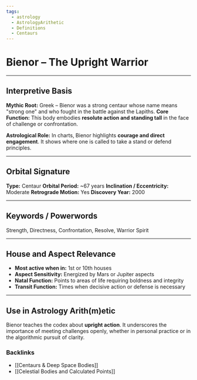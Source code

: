 ```yaml
---
tags:
  - astrology
  - AstrologyArithetic
  - Definitions
  - Centaurs
---
```


# Bienor – The Upright Warrior

---

## Interpretive Basis

**Mythic Root:**
Greek – Bienor was a strong centaur whose name means "strong one" and who fought in the battle against the Lapiths.
**Core Function:**
This body embodies **resolute action and standing tall** in the face of challenge or confrontation.

**Astrological Role:**
In charts, Bienor highlights **courage and direct engagement**. It shows where one is called to take a stand or defend principles.

---

## Orbital Signature

**Type:** Centaur
**Orbital Period:** ~67 years
**Inclination / Eccentricity:** Moderate
**Retrograde Motion:** Yes
**Discovery Year:** 2000

---

## Keywords / Powerwords

Strength, Directness, Confrontation, Resolve, Warrior Spirit

---

## House and Aspect Relevance

- **Most active when in:** 1st or 10th houses
- **Aspect Sensitivity:** Energized by Mars or Jupiter aspects
- **Natal Function:** Points to areas of life requiring boldness and integrity
- **Transit Function:** Times when decisive action or defense is necessary

---

## Use in Astrology Arith(m)etic

Bienor teaches the codex about **upright action**. It underscores the importance of meeting challenges openly, whether in personal practice or in the algorithmic pursuit of clarity.

### Backlinks
- [[Centaurs & Deep Space Bodies]]
- [[Celestial Bodies and Calculated Points]]
